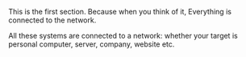 This is the first section. Because when you think of it, Everything is connected to the network.

All these systems are connected to a network: whether your target is personal computer, server, company, website etc.